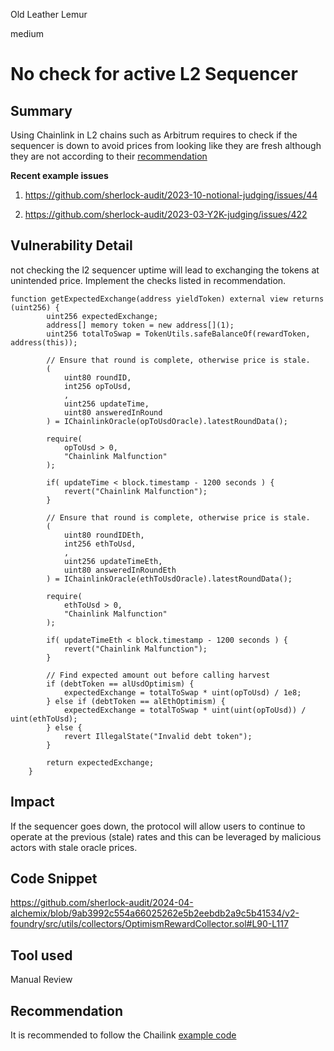 Old Leather Lemur

medium

# No check for active L2 Sequencer

## Summary
Using Chainlink in L2 chains such as Arbitrum requires to check if the sequencer is down to avoid prices from looking like they are fresh although they are not according to their [recommendation](https://docs.chain.link/data-feeds/l2-sequencer-feeds#arbitrum)

**Recent example issues**

1. https://github.com/sherlock-audit/2023-10-notional-judging/issues/44

2. https://github.com/sherlock-audit/2023-03-Y2K-judging/issues/422


## Vulnerability Detail

not checking the l2 sequencer uptime will lead to exchanging the tokens at unintended price. Implement the checks listed in recommendation.

```solidity
function getExpectedExchange(address yieldToken) external view returns (uint256) {
        uint256 expectedExchange;
        address[] memory token = new address[](1);
        uint256 totalToSwap = TokenUtils.safeBalanceOf(rewardToken, address(this));

        // Ensure that round is complete, otherwise price is stale.
        (
            uint80 roundID,
            int256 opToUsd,
            ,
            uint256 updateTime,
            uint80 answeredInRound
        ) = IChainlinkOracle(opToUsdOracle).latestRoundData();
        
        require(
            opToUsd > 0, 
            "Chainlink Malfunction"
        );

        if( updateTime < block.timestamp - 1200 seconds ) {
            revert("Chainlink Malfunction");
        }

        // Ensure that round is complete, otherwise price is stale.
        (
            uint80 roundIDEth,
            int256 ethToUsd,
            ,
            uint256 updateTimeEth,
            uint80 answeredInRoundEth
        ) = IChainlinkOracle(ethToUsdOracle).latestRoundData();
        
        require(
            ethToUsd > 0, 
            "Chainlink Malfunction"
        );

        if( updateTimeEth < block.timestamp - 1200 seconds ) {
            revert("Chainlink Malfunction");
        }

        // Find expected amount out before calling harvest
        if (debtToken == alUsdOptimism) {
            expectedExchange = totalToSwap * uint(opToUsd) / 1e8;
        } else if (debtToken == alEthOptimism) {
            expectedExchange = totalToSwap * uint(uint(opToUsd)) / uint(ethToUsd);
        } else {
            revert IllegalState("Invalid debt token");
        }

        return expectedExchange;
    }

```

## Impact
If the sequencer goes down, the protocol will allow users to continue to operate at the previous (stale) rates and this can be leveraged by malicious actors  with stale oracle prices.

## Code Snippet

https://github.com/sherlock-audit/2024-04-alchemix/blob/9ab3992c554a66025262e5b2eebdb2a9c5b41534/v2-foundry/src/utils/collectors/OptimismRewardCollector.sol#L90-L117

## Tool used

Manual Review

## Recommendation

It is recommended to follow the Chailink [example code](https://docs.chain.link/data-feeds/l2-sequencer-feeds#example-code)